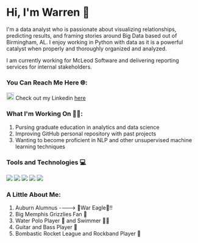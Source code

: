 # Hi, I'm Warren :wave:


I'm a data analyst who is passionate about visualizing relationships, predicting results, and framing stories around Big Data based out of Birmingham, AL. I enjoy working in Python with data as it is a powerful catalyst when properly and thoroughly organized and analyzed. 

I am currently working for McLeod Software and delivering reporting services for internal stakeholders. 


### You Can Reach Me Here :globe_with_meridians::
<img src="https://upload.wikimedia.org/wikipedia/commons/c/ca/LinkedIn_logo_initials.png" alt="alt text" width="20" height="20"> Check out my Linkedin [here](https://www.linkedin.com/in/warren-spann/)


### What I'm Working On :construction_worker_man::
1. Pursing graduate education in analytics and data science
2. Improving GitHub personal repository with past projects
3. Wanting to become proficient in NLP and other unsupervised machine learning techniques

### Tools and Technologies :computer:
![](https://img.shields.io/badge/Code-Python-informational?style=flat&logo=python&logoColor=white&color=2bbc8a)
![](https://img.shields.io/badge/Shell-Jupyter_Notebook-informational?style=flat&logo=jupyter&logoColor=white&color=2bbc8a)
![](https://img.shields.io/badge/Tools-Microsoft_SQL_Server-informational?style=flat&logo=microsoftsqlserver&logoColor=white&color=2bbc8a)
![](https://img.shields.io/badge/Tools-PostgreSQL-informational?style=flat&logo=postgresql&logoColor=white&color=2bbc8a)
![](https://img.shields.io/badge/Tools-Power_Bi-informational?style=flat&logo=powerbi&logoColor=white&color=2bbc8a)

### A Little About Me:
1. Auburn Alumnus ----> :eagle:War Eagle:eagle:!!
2. Big Memphis Grizzlies Fan :bear:
3. Water Polo Player :water_polo: and Swimmer :swimming_man:
4. Guitar and Bass Player :guitar:
5. Bombastic Rocket League and Rockband Player :metal:
